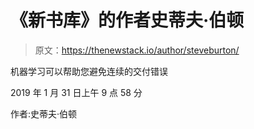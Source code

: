# 《新书库》的作者史蒂夫·伯顿

> 原文：<https://thenewstack.io/author/steveburton/>

机器学习可以帮助您避免连续的交付错误

2019 年 1 月 31 日上午 9 点 58 分

作者:史蒂夫·伯顿